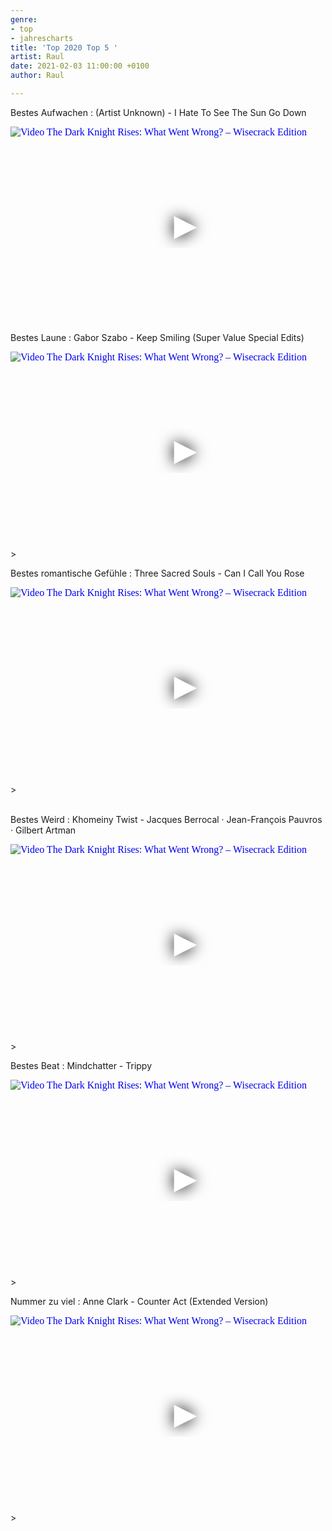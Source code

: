 ```yaml
---
genre:
- top
- jahrescharts
title: 'Top 2020 Top 5 '
artist: Raul
date: 2021-02-03 11:00:00 +0100
author: Raul

---
```

<div class="video-list-container">
    <p class="list-headline">Bestes Aufwachen : (Artist Unknown) - I Hate To See The Sun Go Down</p>
    <div class="video-container ">
        <iframe width="560" height="315" src="https://www.youtube.com/embed/7Hl4JZLknjk"
            srcdoc="<style>*{padding:0;margin:0;overflow:hidden}html,body{height:100%}img,span{position:absolute;width:100%;top:0;bottom:0;margin:auto}span{height:1.5em;text-align:center;font:48px/1.5 sans-serif;color:white;text-shadow:0 0 0.5em black}</style><a
href=https://www.youtube.com/embed/7Hl4JZLknjk?autoplay=1><img src=https://img.youtube.com/vi/7Hl4JZLknjk/hqdefault.jpg alt='Video The Dark Knight Rises: What Went Wrong? – Wisecrack Edition'><span>▶</span></a>"
            frameborder="0" allow="accelerometer; autoplay; encrypted-media; gyroscope; picture-in-picture"
            allowfullscreen></iframe>
    </div>
</div>

<div class="video-list-container">
    <p class="list-headline">Bestes Laune : Gabor Szabo - Keep Smiling (Super Value Special Edits)</p>
    <div class="video-container ">
        <iframe width="560" height="315" src="https://www.youtube.com/embed/SSVehaXqGMM"
            srcdoc="<style>*{padding:0;margin:0;overflow:hidden}html,body{height:100%}img,span{position:absolute;width:100%;top:0;bottom:0;margin:auto}span{height:1.5em;text-align:center;font:48px/1.5 sans-serif;color:white;text-shadow:0 0 0.5em black}</style><a
href=https://www.youtube.com/embed/SSVehaXqGMM?autoplay=1><img src=https://img.youtube.com/vi/SSVehaXqGMM/hqdefault.jpg alt='Video The Dark Knight Rises: What Went Wrong? – Wisecrack Edition'><span>▶</span></a>"
            frameborder="0" allow="accelerometer; autoplay; encrypted-media; gyroscope; picture-in-picture"
            allowfullscreen></iframe>
        >
    </div>

</div>

<div class="video-list-container">
    <p class="list-headline">Bestes romantische Gefühle : Three Sacred Souls - Can I Call You Rose</p>
    <div class="video-container ">
        <iframe width="560" height="315" src="https://www.youtube.com/embed/tpbcbj0bR5o"
            srcdoc="<style>*{padding:0;margin:0;overflow:hidden}html,body{height:100%}img,span{position:absolute;width:100%;top:0;bottom:0;margin:auto}span{height:1.5em;text-align:center;font:48px/1.5 sans-serif;color:white;text-shadow:0 0 0.5em black}</style><a
href=https://www.youtube.com/embed/tpbcbj0bR5o?autoplay=1><img src=https://img.youtube.com/vi/tpbcbj0bR5o/hqdefault.jpg alt='Video The Dark Knight Rises: What Went Wrong? – Wisecrack Edition'><span>▶</span></a>"
            frameborder="0" allow="accelerometer; autoplay; encrypted-media; gyroscope; picture-in-picture"
            allowfullscreen></iframe>
        >
    </div>

</div>

<br>

<div class="video-list-container">
    <p class="list-headline">Bestes Weird : Khomeiny Twist - Jacques Berrocal · Jean-François Pauvros · Gilbert Artman
    </p>
    <div class="video-container ">
        <iframe width="560" height="315" src="https://www.youtube.com/embed/ThSSD-32wQc"
            srcdoc="<style>*{padding:0;margin:0;overflow:hidden}html,body{height:100%}img,span{position:absolute;width:100%;top:0;bottom:0;margin:auto}span{height:1.5em;text-align:center;font:48px/1.5 sans-serif;color:white;text-shadow:0 0 0.5em black}</style><a
href=https://www.youtube.com/embed/ThSSD-32wQc?autoplay=1><img src=https://img.youtube.com/vi/ThSSD-32wQc/hqdefault.jpg alt='Video The Dark Knight Rises: What Went Wrong? – Wisecrack Edition'><span>▶</span></a>"
            frameborder="0" allow="accelerometer; autoplay; encrypted-media; gyroscope; picture-in-picture"
            allowfullscreen></iframe>
        >
    </div>

</div>

<div class="video-list-container">
    <p class="list-headline">Bestes Beat : Mindchatter - Trippy</p>
    <div class="video-container ">
        <iframe width="560" height="315" src="https://www.youtube.com/embed/MF-SkM7DGGE"
            srcdoc="<style>*{padding:0;margin:0;overflow:hidden}html,body{height:100%}img,span{position:absolute;width:100%;top:0;bottom:0;margin:auto}span{height:1.5em;text-align:center;font:48px/1.5 sans-serif;color:white;text-shadow:0 0 0.5em black}</style><a
href=https://www.youtube.com/embed/MF-SkM7DGGE?autoplay=1><img src=https://img.youtube.com/vi/MF-SkM7DGGE/hqdefault.jpg alt='Video The Dark Knight Rises: What Went Wrong? – Wisecrack Edition'><span>▶</span></a>"
            frameborder="0" allow="accelerometer; autoplay; encrypted-media; gyroscope; picture-in-picture"
            allowfullscreen></iframe>
        >
    </div>
</div>

<div class="video-list-container">
    <p class="list-headline">Nummer zu viel : Anne Clark - Counter Act (Extended Version)</p>
    <div class="video-container ">
        <iframe width="560" height="315" src="https://www.youtube.com/embed/4e2MmrCy8mE"
            srcdoc="<style>*{padding:0;margin:0;overflow:hidden}html,body{height:100%}img,span{position:absolute;width:100%;top:0;bottom:0;margin:auto}span{height:1.5em;text-align:center;font:48px/1.5 sans-serif;color:white;text-shadow:0 0 0.5em black}</style><a
href=https://www.youtube.com/embed/4e2MmrCy8mE?autoplay=1><img src=https://img.youtube.com/vi/4e2MmrCy8mE/hqdefault.jpg alt='Video The Dark Knight Rises: What Went Wrong? – Wisecrack Edition'><span>▶</span></a>"
            frameborder="0" allow="accelerometer; autoplay; encrypted-media; gyroscope; picture-in-picture"
            allowfullscreen></iframe>
        >
    </div>
</div>
